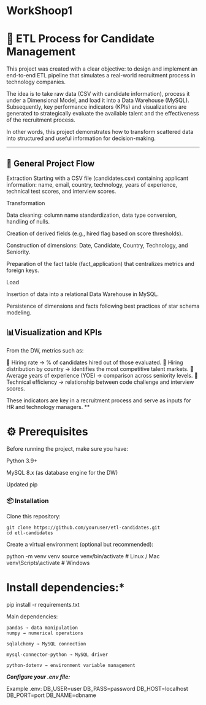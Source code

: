 ﻿# WorkShoop1

# **🚀 ETL Process for Candidate Management**

This project was created with a clear objective: to design and implement an end-to-end ETL pipeline that simulates a real-world recruitment process in technology companies.

The idea is to take raw data (CSV with candidate information), process it under a Dimensional Model, and load it into a Data Warehouse (MySQL). Subsequently, key performance indicators (KPIs) and visualizations are generated to strategically evaluate the available talent and the effectiveness of the recruitment process.

In other words, this project demonstrates how to transform scattered data into structured and useful information for decision-making.

------------


## **📂 General Project Flow**

Extraction
Starting with a CSV file (candidates.csv) containing applicant information: name, email, country, technology, years of experience, technical test scores, and interview scores.

Transformation

Data cleaning: column name standardization, data type conversion, handling of nulls.

Creation of derived fields (e.g., hired flag based on score thresholds).

Construction of dimensions: Date, Candidate, Country, Technology, and Seniority.

Preparation of the fact table (fact_application) that centralizes metrics and foreign keys.

Load

Insertion of data into a relational Data Warehouse in MySQL.

Persistence of dimensions and facts following best practices of star schema modeling.

## 📊Visualization and KPIs

From the DW, metrics such as:

🔹 Hiring rate → % of candidates hired out of those evaluated.
🔹 Hiring distribution by country → identifies the most competitive talent markets.
🔹 Average years of experience (YOE) → comparison across seniority levels.
🔹 Technical efficiency → relationship between code challenge and interview scores.

These indicators are key in a recruitment process and serve as inputs for HR and technology managers.
**
# ⚙️ Prerequisites

Before running the project, make sure you have:

Python 3.9+

MySQL 8.x (as database engine for the DW)

Updated pip

### 📦 Installation

Clone this repository:

    git clone https://github.com/youruser/etl-candidates.git
    cd etl-candidates


Create a virtual environment (optional but recommended):

python -m venv venv
source venv/bin/activate   # Linux / Mac
venv\Scripts\activate      # Windows


 # **Install dependencies:***

pip install -r requirements.txt


Main dependencies:

    pandas → data manipulation
    numpy → numerical operations

    sqlalchemy → MySQL connection

    mysql-connector-python → MySQL driver

    python-dotenv → environment variable management
    
***Configure your .env file:***

Example .env:
    DB_USER=user
    DB_PASS=password
    DB_HOST=localhost
    DB_PORT=port
    DB_NAME=dbname


